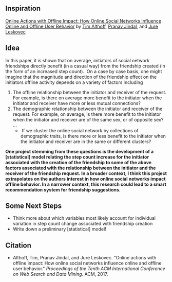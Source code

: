 ## Inspiration

[Online Actions with Offline Impact: How Online Social Networks Influence Online and Offline User Behavior](https://dl.acm.org/citation.cfm?id=3018672) by [Tim Althoff](http://timalthoff.de), [Pranav Jindal](http://stanford.academia.edu/PranavJindal), and [Jure Leskovec](https://en.wikipedia.org/wiki/Jure_Leskovec)

## Idea

In this paper, it is shown that on average, initiators of social network friendships directly benefit (in a casual way) from the friendship created (in the form of an increased step count).  On a case by case basis, one might imagine that the magnitude and direction of the friendship effect on the initiators offline activity depends on a variety of factors including
 
1. The offline relationship between the initiator and receiver of the request. For example, is there on average more benefit to the initiator when the initiator and receiver have more or less mutual connections?
2. The demographic relationship between the initiator and receiver of the request. For example, on average, is there more benefit to the initiator when the initiator and receiver are of the same sex, or of opposite sex? ...
	*  If we cluster the online social network by collections of demographic traits, is there more or less benefit to the initiator when the initiator and receiver are in the same or different clusters?

**One project stemming from these questions is the development of a [statistical] model relating the step count increase for the initiator associated with the creation of the friendship to some of the above factors associated with the relationship between the initiator and the receiver of the friendship request. In a broader context, I think this project extrapolates on the authors interest in how online social networks impact offline behavior. In a narrower context, this research could lead to a smart recommendation system for friendship suggestions.**

## Some Next Steps

* Think more about which variables most likely account for individual variation in step count change associated with friendship creation
* Write down a preliminary [statistical] model!

## Citation

* Althoff, Tim, Pranav Jindal, and Jure Leskovec. "Online actions with offline impact: How online social networks influence online and offline user behavior." *Proceedings of the Tenth ACM International Conference on Web Search and Data Mining*. ACM, 2017.









